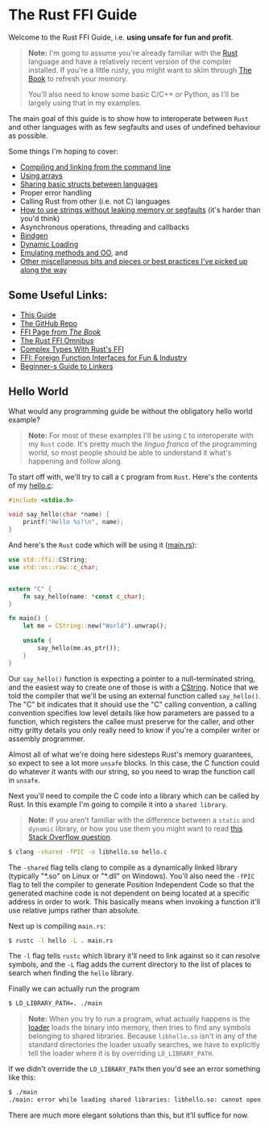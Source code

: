 # The Rust FFI Guide


Welcome to the Rust FFI Guide, i.e. **using unsafe for fun and profit**.

> **Note:** I'm going to assume you're already familiar with the [Rust][rust]
> language and have a relatively recent version of the compiler installed. If
> you're a little rusty, you might want to skim through [The Book][book] to
refresh your memory.
>
> You'll also need to know some basic C/C++ or Python, as I'll be largely using
> that in my examples.


The main goal of this guide is to show how to interoperate between `Rust` and
other languages with as few segfaults and uses of undefined behaviour as
possible.

Some things I'm hoping to cover:

* [Compiling and linking from the command line](./introduction/index.html#Hello-World)
* [Using arrays](./arrays/index.html)
* [Sharing basic structs between languages](./structs/index.html)
* Proper error handling
* Calling Rust from other (i.e. not C) languages
* [How to use strings without leaking memory or segfaults](./strings/index.html)
  (it's harder than you'd think)
* Asynchronous operations, threading and callbacks
* [Bindgen](./bindgen/index.html)
* [Dynamic Loading](./dynamic_loading/index.html)
* [Emulating methods and OO](./pythonic/index.html), and
* [Other miscellaneous bits and pieces or best practices I've picked up along
  the way](./best_practices.html)


## Some Useful Links:

* [This Guide](https://michael-f-bryan.github.io/rust-ffi-guide/)
* [The GitHub Repo](https://github.com/Michael-F-Bryan/rust-ffi-guide)
* [FFI Page from *The Book*](https://doc.rust-lang.org/book/ffi.html)
* [The Rust FFI Omnibus](http://jakegoulding.com/rust-ffi-omnibus/)
* [Complex Types With Rust's FFI](https://medium.com/jim-fleming/complex-types-with-rust-s-ffi-315d14619479)
* [FFI: Foreign Function Interfaces for Fun & Industry](https://spin.atomicobject.com/2013/02/15/ffi-foreign-function-interfaces/)
* [Beginner-s Guide to Linkers](http://www.lurklurk.org/linkers/linkers.html)


## Hello World

What would any programming guide be without the obligatory hello world example?

> **Note:** For most of these examples I'll be using `C` to interoperate with
> my `Rust` code. It's pretty much the *lingua franca* of the programming world,
> so most people should be able to understand it what's happening and follow
> along.

To start off with, we'll try to call a `C` program from `Rust`. Here's the
contents of my [hello.c](./introduction/hello.c):

```c
#include <stdio.h>

void say_hello(char *name) {
    printf("Hello %s!\n", name);
}
```

And here's the `Rust` code which will be using it ([main.rs](./introduction/main.rs)):

```rust
use std::ffi::CString;
use std::os::raw::c_char;


extern "C" {
    fn say_hello(name: *const c_char);
}

fn main() {
    let me = CString::new("World").unwrap();

    unsafe {
        say_hello(me.as_ptr());
    }
}
```
Our `say_hello()` function is expecting a pointer to a null-terminated string,
and the easiest way to create one of those is with a [CString][cstring]. Notice
that we told the compiler that we'll be using an external function called
`say_hello()`. The "C" bit indicates that it should use the "C" calling
convention, a calling convention specifies low level details like how
parameters are passed to a function, which registers the callee must preserve
for the caller, and other nitty gritty details you only really need to know if
you're a compiler writer or assembly programmer.

Almost all of what we're doing here sidesteps Rust's memory guarantees, so
expect to see a lot more `unsafe` blocks. In this case, the C function could do
whatever it wants with our string, so you need to wrap the function call in
`unsafe`.

Next you'll need to compile the C code into a library which can be called by
Rust. In this example I'm going to compile it into a `shared library`.

> **Note:** If you aren't familiar with the difference between a `static` and
> `dynamic` library, or how you use them you might want to read
> [this Stack Overflow question][static-vs-dynamic].

```bash
$ clang -shared -fPIC -o libhello.so hello.c
```

The `-shared` flag tells clang to compile as a dynamically linked library
(typically "\*.so" on Linux or "\*.dll" on Windows). You'll also need the `-fPIC`
flag to tell the compiler to generate Position Independent Code so that the
generated machine code is not dependent on being located at a specific address
in order to work. This basically means when invoking a function it'll use
relative jumps rather than absolute.

Next up is compiling `main.rs`:

```bash
$ rustc -l hello -L . main.rs
```

The `-l` flag tells `rustc` which library it'll need to link against so it can
resolve symbols, and the `-L` flag adds the current directory to the list of
places to search when finding the `hello` library.

Finally we can actually run the program

```bash
$ LD_LIBRARY_PATH=. ./main
```

> **Note:** When you try to run a program, what actually happens is the
> [loader][loader] loads the binary into memory, then tries to find any symbols
> belonging to shared libraries. Because `libhello.so` isn't in any of the
> standard directories the loader usually searches, we have to explicitly tell
> the loader where it is by overriding `LD_LIBRARY_PATH`.

If we didn't override the `LD_LIBRARY_PATH` then you'd see an error something
like this:

```bash
$ ./main
./main: error while loading shared libraries: libhello.so: cannot open shared object file: No such file or directory
```

There are much more elegant solutions than this, but it'll suffice for now.


[rust]:  https://www.rust-lang.org/
[book]: https://doc.rust-lang.org/stable/book/
[loader]: https://en.wikipedia.org/wiki/Loader_(computing)
[static-vs-dynamic]: http://stackoverflow.com/questions/2649334/difference-between-static-and-shared-libraries
[cstring]: https://doc.rust-lang.org/nightly/std/ffi/struct.CString.html
